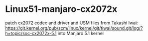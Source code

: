 # Linux51-manjaro-cx2072x
patch cx2072 codec and driver and USM files from 
Takashi Iwai: https://git.kernel.org/pub/scm/linux/kernel/git/tiwai/sound.git/log/?h=topic/soc-cx2072x-5.1 
into Manjaro 5.1 kernel
